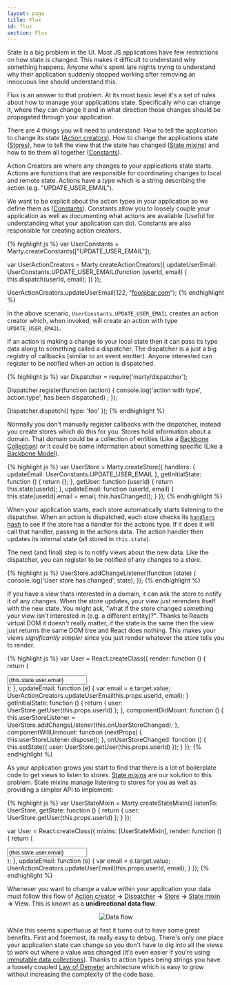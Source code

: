 ```yaml
---
layout: page
title: Flux
id: flux
section: Flux
---
```


State is a big problem in the UI. Most JS applications have few restrictions on how state is changed. This makes it difficult to understand why something happens. Anyone who's spent late nights trying to understand why their application suddenly stopped working after removing an innocuous line should understand this.

Flux is an answer to that problem. At its most basic level it's a set of rules about how to manage your applications state. Specifically who can change it, where they can change it and in what direction those changes should be propagated through your application.

There are 4 things you will need to understand: How to tell the application to change its state ([Action creators](/guides/action-creators/index.html)), How to change the applications state ([Stores](/guides/stores/index.html)), how to tell the view that the state has changed ([State mixins](/guides/state-mixin/index.html)) and how to tie them all together ([Constants](/guides/constants/index.html)).

Action Creators are where any changes to your applications state starts. Actions are functions that are responsible for coordinating changes to local and remote state. Actions have a type which is a string describing the action (e.g. "UPDATE\_USER_EMAIL").

We want to be explicit about the action types in your application so we define them as ([Constants](/guides/constants/index.html)). Constants allow you to loosely couple your application as well as documenting what actions are available (Useful for understanding what your application can do). Constants are also responsible for creating action creators.

{% highlight js %}
var UserConstants = Marty.createConstants(["UPDATE_USER_EMAIL"]);

var UserActionCreators = Marty.createActionCreators({
  updateUserEmail: UserConstants.UPDATE_USER_EMAIL(function (userId, email) {
    this.dispatch(userId, email);
  })
});

UserActionCreators.updateUserEmail(122, "foo@bar.com");
{% endhighlight %}

In the above scenario, ``UserConstants.UPDATE_USER_EMAIL`` creates an action creator which, when invoked, will create an action with type `UPDATE_USER_EMAIL`.

If an action is making a change to your local state then it can pass its type data along to something called a dispatcher. The dispatcher is a just a big registry of callbacks (similar to an event emitter). Anyone interested can register to be notified when an action is dispatched.

{% highlight js %}
var Dispatcher = require('marty/dispatcher');

Dispatcher.register(function (action) {
  console.log('action with type', action.type', has been dispatched) ;
});

Dispatcher.dispatch({
  type: 'foo'
});
{% endhighlight %}

Normally you don't manually register callbacks with the dispatcher, instead you create stores which do this for you. Stores hold information about a domain. That domain could be a collection of entities (Like a [Backbone Collection](http://backbonejs.org/#Collection)) or it could be some information about something specific (Like a [Backbone Model](http://backbonejs.org/#Model)).

{% highlight js %}
var UserStore = Marty.createStore({
  handlers: {
    updateEmail: UserConstants.UPDATE_USER_EMAIL
  },
  getInitialState: function () {
    return {};
  },
  getUser: function (userId) {
    return this.state[userId];
  },
  updateEmail: function (userId, email) {
    this.state[userId].email = email;
    this.hasChanged();
  }
});
{% endhighlight %}

When your application starts, each store automatically starts listening to the dispatcher. When an action is dispatched, each store checks its [``handlers`` hash](/api/stores/index.html#handlers) to see if the store has a handler for the actions type. If it does it will call that handler, passing in the actions data. The action handler then updates its internal state (all stored in ``this.state``).

The next (and final) step is to notify views about the new data. Like the dispatcher, you can register to be notified of any changes to a store.

{% highlight js %}
UserStore.addChangeListener(function (state) {
  console.log('User store has changed', state);
});
{% endhighlight %}

If you have a view thats interested in a domain, it can ask the store to notify it of any changes. When the store updates, your view just rerenders itself with the new state. You might ask, "what if the store changed something your view isn't interested in (e.g. a different entity)?". Thanks to Reacts virtual DOM it doesn't really matter, if the state is the same then the view just returns the same DOM tree and React does nothing. This makes your views *significantly simpler* since you just render whatever the store tells you to render.

{% highlight js %}
var User = React.createClass({
  render: function () {
    return (
      <div className="user">
        <input type="text"
               onChange={this.updateEmail}
               value={this.state.user.email}></input>
      </div>
    );
  },
  updateEmail: function (e) {
    var email = e.target.value;
    UserActionCreators.updateUserEmailthis.props.userId, email);
  }
  getInitialState: function () {
    return {
      user: UserStore.getUser(this.props.userId)
    };
  },
  componentDidMount: function () {
    this.userStoreListener = UserStore.addChangeListener(this.onUserStoreChanged);
  },
  componentWillUnmount: function (nextProps) {
    this.userStoreListener.dispose();
  },
  onUserStoreChanged: function () {
    this.setState({
      user: UserStore.getUser(this.props.userId)
    });
  }
});
{% endhighlight %}

As your application grows you start to find that there is a lot of boilerplate code to get views to listen to stores. [State mixins](/guides/state-mixin/index.html) are our solution to this problem. State mixins manage listening to stores for you as well as providing a simpler API to implement:

{% highlight js %}
var UserStateMixin = Marty.createStateMixin({
  listenTo: UserStore,
  getState: function () {
    return {
      user: UserStore.getUser(this.props.userId)
    };
  }
});

var User = React.createClass({
  mixins: [UserStateMixin],
  render: function () {
    return (
      <div className="user">
        <input type="text"
               onChange={this.updateEmail}
               value={this.state.user.email}></input>
      </div>
    );
  },
  updateEmail: function (e) {
    var email = e.target.value;
    UserActionCreators.updateUserEmail(this.props.userId, email);
  }
});
{% endhighlight %}

Whenever you want to change a value within your application your data must follow this flow of [Action creator](/guides/action-creators/index.html) **->** [Dispatcher](/guides/dispatcher/index.html) **->** [Store](/guides/stores/index.html) **->** [State mixin](/guides/state-mixin/index.html) **->** View. This is known as a **unidirectional data flow**.

<center>
  <img src="/img/data-flow.png" alt="Data flow"/>
</center>

While this seems superfluous at first it turns out to have some great benefits. First and foremost, its really easy to debug. There's only one place your application state can change so you don't have to dig into all the views to work out where a value was changed (it's even easier if you're using [immutable data collections](/guides/stores/immutable-data-collections.html)). Thanks to action types being strings you have a loosely coupled [Law of Demeter](http://en.wikipedia.org/wiki/Law_of_Demeter) architecture which is easy to grow without increasing the complexity of the code base.
